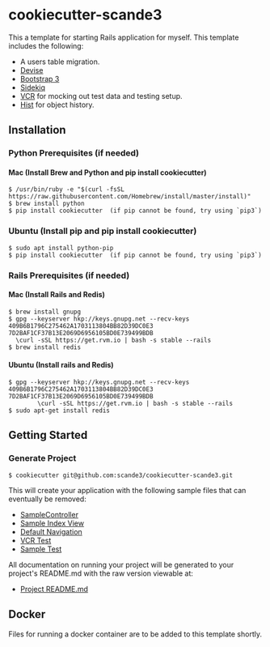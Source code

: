 # cookiecutter-scande3

This a template for starting Rails application for myself. This template includes the following:
* A users table migration.
* [Devise](https://github.com/plataformatec/devise)
* [Bootstrap 3](https://github.com/twbs/bootstrap-rubygem)
* [Sidekiq](https://github.com/mperham/sidekiq)
* [VCR](https://github.com/vcr/vcr) for mocking out test data and testing setup.
* [Hist](https://github.com/scande3/hist) for object history.

## Installation

### Python Prerequisites (if needed)
#### Mac (Install Brew and Python and pip install cookiecutter)
    $ /usr/bin/ruby -e "$(curl -fsSL https://raw.githubusercontent.com/Homebrew/install/master/install)"
    $ brew install python
    $ pip install cookiecutter  (if pip cannot be found, try using `pip3`)
    
### Ubuntu  (Install pip and pip install cookiecutter) 
    $ sudo apt install python-pip
    $ pip install cookiecutter  (if pip cannot be found, try using `pip3`)
    

### Rails Prerequisites (if needed)
#### Mac (Install Rails and Redis)
    $ brew install gnupg
    $ gpg --keyserver hkp://keys.gnupg.net --recv-keys 409B6B1796C275462A1703113804BB82D39DC0E3 7D2BAF1CF37B13E2069D6956105BD0E739499BDB
      \curl -sSL https://get.rvm.io | bash -s stable --rails
    $ brew install redis 

#### Ubuntu (Install rails and Redis)
    $ gpg --keyserver hkp://keys.gnupg.net --recv-keys 409B6B1796C275462A1703113804BB82D39DC0E3 7D2BAF1CF37B13E2069D6956105BD0E739499BDB
            \curl -sSL https://get.rvm.io | bash -s stable --rails
    $ sudo apt-get install redis        

## Getting Started
### Generate Project
    $ cookiecutter git@github.com:scande3/cookiecutter-scande3.git

This will create your application with the following sample files that can eventually be removed:
* [SampleController]({{cookiecutter.directory_name}}/app/controllers/sample_controller.rb)
* [Sample Index View]({{cookiecutter.directory_name}}/app/views/sample/index.html.erb)
* [Default Navigation]({{cookiecutter.directory_name}}/app/views/shared/_header_navbar.html.erb)
* [VCR Test]({{cookiecutter.directory_name}}/test/models/vcr_test.rb)
* [Sample Test]({{cookiecutter.directory_name}}/test/system/sample_test.rb)

All documentation on running your project will be generated to your project's README.md with the raw version
viewable at:
* [Project README.md]({{cookiecutter.directory_name}}/README.md)

## Docker

Files for running a docker container are to be added to this template shortly.

